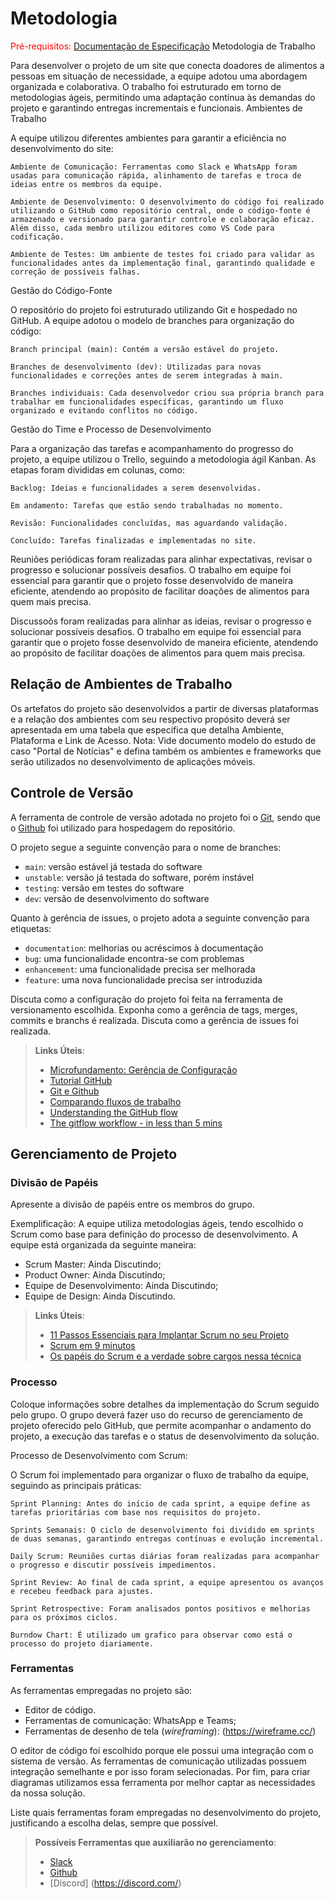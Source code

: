 
# Metodologia

<span style="color:red">Pré-requisitos: <a href="2-Especificação do Projeto.md"> Documentação de Especificação</a></span>
Metodologia de Trabalho

Para desenvolver o projeto de um site que conecta doadores de alimentos a pessoas em situação de necessidade, a equipe adotou uma abordagem organizada e colaborativa. O trabalho foi estruturado em torno de metodologias ágeis, permitindo uma adaptação contínua às demandas do projeto e garantindo entregas incrementais e funcionais.
Ambientes de Trabalho

A equipe utilizou diferentes ambientes para garantir a eficiência no desenvolvimento do site:

    Ambiente de Comunicação: Ferramentas como Slack e WhatsApp foram usadas para comunicação rápida, alinhamento de tarefas e troca de ideias entre os membros da equipe.

    Ambiente de Desenvolvimento: O desenvolvimento do código foi realizado utilizando o GitHub como repositório central, onde o código-fonte é armazenado e versionado para garantir controle e colaboração eficaz. Além disso, cada membro utilizou editores como VS Code para codificação.

    Ambiente de Testes: Um ambiente de testes foi criado para validar as funcionalidades antes da implementação final, garantindo qualidade e correção de possíveis falhas.

Gestão do Código-Fonte

O repositório do projeto foi estruturado utilizando Git e hospedado no GitHub. A equipe adotou o modelo de branches para organização do código:

    Branch principal (main): Contém a versão estável do projeto.

    Branches de desenvolvimento (dev): Utilizadas para novas funcionalidades e correções antes de serem integradas à main.

    Branches individuais: Cada desenvolvedor criou sua própria branch para trabalhar em funcionalidades específicas, garantindo um fluxo organizado e evitando conflitos no código.

Gestão do Time e Processo de Desenvolvimento

Para a organização das tarefas e acompanhamento do progresso do projeto, a equipe utilizou o Trello, seguindo a metodologia ágil Kanban. As etapas foram divididas em colunas, como:

    Backlog: Ideias e funcionalidades a serem desenvolvidas.

    Em andamento: Tarefas que estão sendo trabalhadas no momento.

    Revisão: Funcionalidades concluídas, mas aguardando validação.

    Concluído: Tarefas finalizadas e implementadas no site.

Reuniões periódicas foram realizadas para alinhar expectativas, revisar o progresso e solucionar possíveis desafios. O trabalho em equipe foi essencial para garantir que o projeto fosse desenvolvido de maneira eficiente, atendendo ao propósito de facilitar doações de alimentos para quem mais precisa.

Discussoõs foram realizadas para alinhar as ideias, revisar o progresso e solucionar possíveis desafios. O trabalho em equipe foi essencial para garantir que o projeto fosse desenvolvido de maneira eficiente, atendendo ao propósito de facilitar doações de alimentos para quem mais precisa.

## Relação de Ambientes de Trabalho

Os artefatos do projeto são desenvolvidos a partir de diversas plataformas e a relação dos ambientes com seu respectivo propósito deverá ser apresentada em uma tabela que especifica que detalha Ambiente, Plataforma e Link de Acesso. 
Nota: Vide documento modelo do estudo de caso "Portal de Notícias" e defina também os ambientes e frameworks que serão utilizados no desenvolvimento de aplicações móveis.

## Controle de Versão

A ferramenta de controle de versão adotada no projeto foi o
[Git](https://git-scm.com/), sendo que o [Github](https://github.com)
foi utilizado para hospedagem do repositório.

O projeto segue a seguinte convenção para o nome de branches:

- `main`: versão estável já testada do software
- `unstable`: versão já testada do software, porém instável
- `testing`: versão em testes do software
- `dev`: versão de desenvolvimento do software

Quanto à gerência de issues, o projeto adota a seguinte convenção para
etiquetas:

- `documentation`: melhorias ou acréscimos à documentação
- `bug`: uma funcionalidade encontra-se com problemas
- `enhancement`: uma funcionalidade precisa ser melhorada
- `feature`: uma nova funcionalidade precisa ser introduzida

Discuta como a configuração do projeto foi feita na ferramenta de versionamento escolhida. Exponha como a gerência de tags, merges, commits e branchs é realizada. Discuta como a gerência de issues foi realizada.

> **Links Úteis**:
> - [Microfundamento: Gerência de Configuração](https://pucminas.instructure.com/courses/87878/)
> - [Tutorial GitHub](https://guides.github.com/activities/hello-world/)
> - [Git e Github](https://www.youtube.com/playlist?list=PLHz_AreHm4dm7ZULPAmadvNhH6vk9oNZA)
>  - [Comparando fluxos de trabalho](https://www.atlassian.com/br/git/tutorials/comparing-workflows)
> - [Understanding the GitHub flow](https://guides.github.com/introduction/flow/)
> - [The gitflow workflow - in less than 5 mins](https://www.youtube.com/watch?v=1SXpE08hvGs)

## Gerenciamento de Projeto

### Divisão de Papéis

Apresente a divisão de papéis entre os membros do grupo.

Exemplificação: A equipe utiliza metodologias ágeis, tendo escolhido o Scrum como base para definição do processo de desenvolvimento. A equipe está organizada da seguinte maneira:
- Scrum Master: Ainda Discutindo;
- Product Owner: Ainda Discutindo;
- Equipe de Desenvolvimento: Ainda Discutindo;
- Equipe de Design: Ainda Discutindo.

> **Links Úteis**:
> - [11 Passos Essenciais para Implantar Scrum no seu Projeto](https://mindmaster.com.br/scrum-11-passos/)
> - [Scrum em 9 minutos](https://www.youtube.com/watch?v=XfvQWnRgxG0)
> - [Os papéis do Scrum e a verdade sobre cargos nessa técnica](https://www.atlassian.com/br/agile/scrum/roles)

### Processo

Coloque  informações sobre detalhes da implementação do Scrum seguido pelo grupo. O grupo deverá fazer uso do recurso de gerenciamento de projeto oferecido pelo GitHub, que permite acompanhar o andamento do projeto, a execução das tarefas e o status de desenvolvimento da solução.
 
 Processo de Desenvolvimento com Scrum:

O Scrum foi implementado para organizar o fluxo de trabalho da equipe, seguindo as principais práticas:

    Sprint Planning: Antes do início de cada sprint, a equipe define as tarefas prioritárias com base nos requisitos do projeto.

    Sprints Semanais: O ciclo de desenvolvimento foi dividido em sprints de duas semanas, garantindo entregas contínuas e evolução incremental.

    Daily Scrum: Reuniões curtas diárias foram realizadas para acompanhar o progresso e discutir possíveis impedimentos.

    Sprint Review: Ao final de cada sprint, a equipe apresentou os avanços e recebeu feedback para ajustes.

    Sprint Retrospective: Foram analisados pontos positivos e melhorias para os próximos ciclos.

    Burndow Chart: É utilizado um grafico para observar como está o processo do projeto diariamente.

### Ferramentas

As ferramentas empregadas no projeto são:

- Editor de código.
- Ferramentas de comunicação: WhatsApp e Teams;
- Ferramentas de desenho de tela (_wireframing_): (https://wireframe.cc/)

O editor de código foi escolhido porque ele possui uma integração com o sistema de versão. As ferramentas de comunicação utilizadas possuem integração semelhante e por isso foram selecionadas. Por fim, para criar diagramas utilizamos essa ferramenta por melhor captar as necessidades da nossa solução.

Liste quais ferramentas foram empregadas no desenvolvimento do projeto, justificando a escolha delas, sempre que possível.
 
> **Possíveis Ferramentas que auxiliarão no gerenciamento**: 
> - [Slack](https://slack.com/)
> - [Github](https://github.com/)
> - [Discord] (https://discord.com/)
